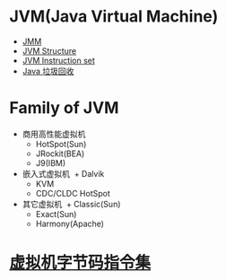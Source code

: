 # JVM(Java Virtual Machine)
+ [JMM]()
+ [JVM Structure](https://github.com/Tanglong9344/jl/blob/master/JVM/structure.md)
+ [JVM Instruction set](https://github.com/Tanglong9344/jl/blob/master/JVM/InstructionSet.md)
+ [Java 垃圾回收](https://github.com/Tanglong9344/jl/blob/master/JVM/gc.md)
# Family of JVM
+ 商用高性能虚拟机
  + HotSpot(Sun)
  + JRockit(BEA)
  + J9(IBM)
+ 嵌入式虚拟机
  + Dalvik
  + KVM
  + CDC/CLDC HotSpot
+ 其它虚拟机
  + Classic(Sun)
  + Exact(Sun)
  + Harmony(Apache)
# [虚拟机字节码指令集](https://github.com/Tanglong9344/jl/blob/master/JVM/instructions.md)
